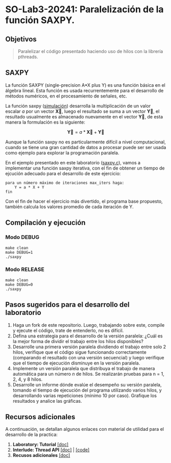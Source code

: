 # SO-Lab3-20241: Paralelización de la función SAXPY.

## Objetivos

> Paralelizar el código presentado haciendo uso de hilos con la librería pthreads.

## SAXPY

La función SAXPY (single-precision A\*X plus Y) es una función básica en el álgebra lineal. Esta función es usada recurrentemente para el desarrollo de métodos numéricos, en el procesamiento de señales, etc.

La función saxpy ([simulación](https://pythontutor.com/render.html#code=%23include%20%3Cstdio.h%3E%0A%0Aint%20main%28%29%20%7B%20%0A%20%20int%20N%20%3D%206%3B%0A%20%20float%20a%3D3.1415%3B%0A%20%20float%20x%5B%5D%3D%7B1,2,3,4,5,6%7D%3B%0A%20%20float%20y%5B%5D%3D%7B7,8,9,0,1,2%7D%3B%0A%20%20for%28int%20i%3D0%3B%20i%3CN%3B%20i%2B%2B%29%7B%0A%20%20%20%20y%5Bi%5D%3Da*x%5Bi%5D%2By%5Bi%5D%3B%0A%20%20%7D%0A%7D&cumulative=false&curInstr=0&heapPrimitives=nevernest&mode=display&origin=opt-frontend.js&py=c_gcc9.3.0&rawInputLstJSON=%5B%5D&textReferences=false)) desarrolla la multiplicación de un valor escalar $a$ por un vector $\mathbf{\vec{X}}$, luego el resultado se suma a un vector $\mathbf{\vec{Y}}$, el resultado usualmente es almacenado nuevamente en el vector $\mathbf{\vec{Y}}$, de esta manera la formulación es la siguiente:

$$ 
\mathbf{\vec{Y}} = a*\mathbf{\vec{X}} + \mathbf{\vec{Y}} 
$$


Aunque la función saxpy no es particularmente difícil a nivel computacional, cuando se tiene una gran cantidad de datos a procesar puede ser ser usada como ejemplo para explorar la programación paralela.  

En el ejemplo presentado en este laboratorio ([saxpy.c](src/saxpy.c)), vamos a implementar una función saxpy iterativa, con el fin de obtener un tiempo de ejcución adecuado para el desarrollo de este ejercicio:

```
para un número máximo de iteraciones max_iters haga: 
    Y = a * X + Y 
fin
```

Con el fin de hacer el ejercicio más divertido, el programa base propuesto, también calcula los valores promedio de cada iteración de Y. 

## Compilación y ejecución

### Modo DEBUG

```
make clean
make DEBUG=1
./saxpy
```

### Modo RELEASE

```
make clean
make DEBUG=0
./saxpy
```

## Pasos sugeridos para el desarrollo del laboratorio

1. Haga un fork de este repositorio. Luego, trabajando sobre este, compile y ejecute el código, trate de entenderlo, no es difícil.
2. Defina una estrategia para el desarrollo de la versión paralela: ¿Cuál es la mejor forma de dividir el trabajo entre los hilos disponibles?
3. Desarrolle una primera versión paralela dividiendo el trabajo entre solo 2 hilos, verifique que el código sigue funcionando correctamente (comparando el resultado con una versión secuencial) y luego verifique que el tiempo de ejecución disminuye en la versión paralela.
4. Implemente un versión paralela que distribuya el trabajo de manera automática para un número *n* de hilos. Se realizarán pruebas para n = 1, 2, 4, y 8 hilos.
5. Desarrolle un informe dónde evalúe el desempeño su versión paralela, tomando el tiempo de ejecución del programa utilizando varios hilos, y desarrollando varias repeticiones (mínimo 10 por caso). Grafique los resultados y analice las gráficas.

## Recursos adicionales

A continuación, se detallan algunos enlaces con material de utilidad para el desarrollo de la practica:
1. **Laboratory: Tutorial** [[doc]](https://pages.cs.wisc.edu/~remzi/OSTEP/lab-tutorial.pdf)
2. **Interlude: Thread API** [[doc]](https://pages.cs.wisc.edu/~remzi/OSTEP/threads-api.pdf) | [[code]](examples_ostep/threads-api/)
3. **Recusos adicionales** [[doc]](resources/)